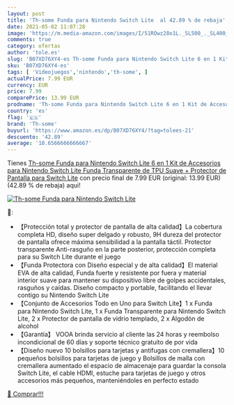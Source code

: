 ```yaml
---
layout: post
title: 'Th-some Funda para Nintendo Switch Lite  al 42.89 % de rebaja'
date: 2021-05-02 11:07:28
image: 'https://m.media-amazon.com/images/I/51ROwz28o1L._SL500_._SL400_.jpg'
comments: true
category: ofertas
author: 'tole.es'
slug: 'B07XD76XY4-es Th-some Funda para Nintendo Switch Lite 6 en 1 Kit de...'
sku: 'B07XD76XY4-es'
tags: [ 'Videojuegos','nintendo','th-some', ]
actualPrice: 7.99 EUR
currency: EUR
price: 7.99
comparePrice: 13.99 EUR
prodname: 'Th-some Funda para Nintendo Switch Lite 6 en 1 Kit de Accesorios para Nintendo Switch Lite Funda Transparente de TPU Suave + Protector de Pantalla para Switch Lite'
country: 'es'
flag: '🇪🇸'
brand: 'Th-some'
buyurl: 'https://www.amazon.es/dp/B07XD76XY4/?tag=tolees-21'
descuento: '42.89'
average: '10.6566666666667'
---
```


Tienes [Th-some Funda para Nintendo Switch Lite 6 en 1 Kit de Accesorios para Nintendo Switch Lite Funda Transparente de TPU Suave + Protector de Pantalla para Switch Lite](https://www.amazon.es/dp/B07XD76XY4/?tag=tolees-21) con precio final de  7.99 EUR (original: 13.99 EUR) (42.89 %  de rebaja) aqui!

[![Th-some Funda para Nintendo Switch Lite ](https://m.media-amazon.com/images/I/51ROwz28o1L._SL500_._SL400_.jpg)](https://www.amazon.es/dp/B07XD76XY4/?tag=tolees-21)

🔎:

- 【Protección total y protector de pantalla de alta calidad】La cobertura completa HD, diseño super delgado y robusto, 9H dureza del protector de pantalla ofrece máxima sensibilidad a la pantalla táctil. Protector transparente Anti-rasguño en la parte posterior, protección completa para su Switch Lite durante el juego
- 【Funda Protectora con Diseño especial y de alta calidad】El material EVA de alta calidad, Funda fuerte y resistente por fuera y material interior suave para mantener su dispositivo libre de golpes accidentales, rasguños y caídas. Diseño compacto y portable, facilitando el llevar contigo su Nintendo Switch Lite
- 【Conjunto de Accesorios Todo en Uno para Switch Lite】1 x Funda para Nintendo Switch Lite, 1 x Funda Transparente para Nintendo Switch Lite, 2 x Protector de pantalla de vidrio templado, 2 x Algodón de alcohol
- 【Garantía】 VOOA brinda servicio al cliente las 24 horas y reembolso incondicional de 60 días y soporte técnico gratuito de por vida
- 【Diseño nuevo 10 bolsillos para tarjetas y antifugas con cremallera】10 pequeños bolsillos para tarjetas de juego y Bolsillos de malla con cremallera aumentado el espacio de almacenaje para guardar la consola Switch Lite, el cable HDMI, estuche para tarjetas de juego y otros accesorios más pequeños, manteniéndoles en perfecto estado

[🛒 Comprar!!!](https://www.amazon.es/dp/B07XD76XY4/?tag=tolees-21)
